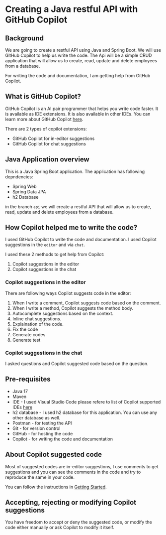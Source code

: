 # Creating a Java restful API with GitHub Copilot

## Background

We are going to create a restful API using Java and Spring Boot. We will use GitHub Copilot to help us write the code. The Api will be a simple CRUD application that will allow us to create, read, update and delete employees from a database.

For writing the code and documentation, I am getting help from GitHub Copilot. 

## What is GitHub Copilot?

GitHub Copilot is an AI pair programmer that helps you write code faster. It is available as IDE extensions. It is also available in other IDEs. You can learn more about GitHub Copilot [here](https://docs.github.com/en/copilot/using-github-copilot/getting-started-with-github-copilot).

There are 2 types of copilot extensions:
- GitHub Copilot for in-editor suggestions
- GitHub Copilot for chat suggestions




## Java Application overview

This is a Java Spring Boot application. The application has following depndencies:

- Spring Web
- Spring Data JPA
- h2 Database
  
in the branch `api` we will create a restful API that will allow us to create, read, update and delete employees from a database. 

## How Copilot helped me to write the code?

I used GitHub Copilot to write the code and documentation. I used Copilot suggestions in the `editor` and via `chat`. 

I used these 2 methods to get help from Copilot:

1. Copilot suggestions in the editor
2. Copilot suggestions in the chat

### Copilot suggestions in the editor

There are following ways Copilot suggests code in the editor:

1. When I write a comment, Copilot suggests code based on the comment.
2. When I write a method, Copilot suggests the method body.
3. Autocomplete suggestions based on the context.
4. Inline chat suggestions.
5. Explaination of the code.
6. Fix the code
7. Generate codes
8. Generate test

### Copilot suggestions in the chat

I asked questions and Copilot suggested code based on the question.

## Pre-requisites

- Java 17
- Maven
- IDE - I used Visual Studio Code please refere to list of Copilot supported IDEs [here](https://docs.github.com/en/copilot/using-github-copilot/getting-started-with-github-copilot?tool=azure_data_studio)
- h2 database - I used h2 database for this application. You can use any other database as well.
- Postman - for testing the API
- Git - for version control
- GitHub - for hosting the code
- Copilot - for writing the code and documentation 

## About Copilot suggested code

Most of suggested codes are in-editor suggestions, I use comments to get suggestions and you can see the comments in the code and try to reproduce the same in your code.

You can follow the instructions in [Getting Started](docs/tutorials/README.md). 

## Accepting, rejecting or modifying Copilot suggestions

You have freedom to accept or deny the suggested code, or modify the code either manually or ask Copilot to modify it itself.


